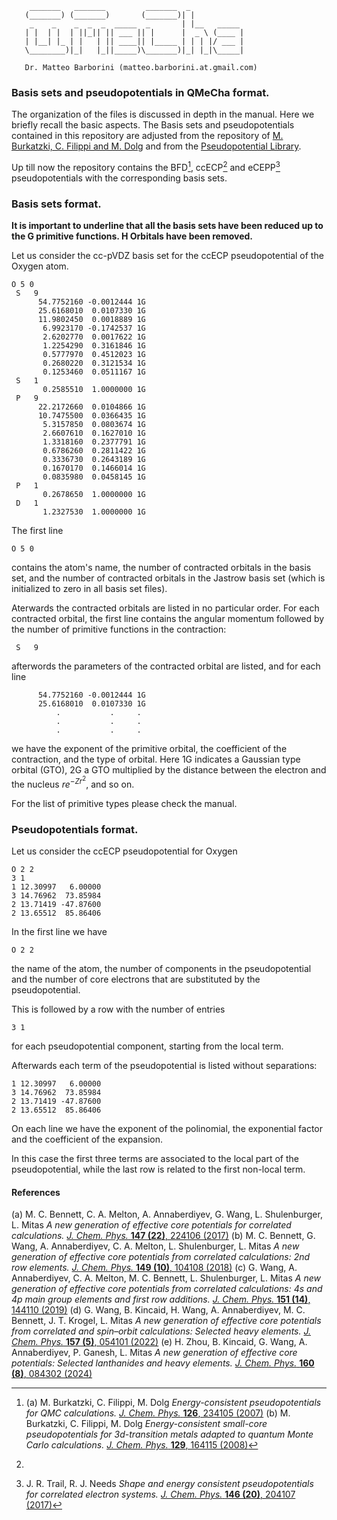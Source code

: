 
```
    _______   _______         _______  _                    
   (_______) (_______)       (_______)| |                   
    _    _    _  _  _  _____  _       | |__   _____         
   | |  | |  | ||_|| || ___ || |      |  _ \ (____ |        
   | |__| |_ | |   | || ____|| |_____ | | | |/ ___ |        
   \________)|_|   |_||_____)\_______)|_| |_|\_____|        
                                                    
   Dr. Matteo Barborini (matteo.barborini.at.gmail.com)
```

### Basis sets and pseudopotentials in QMeCha format.

The organization of the files is discussed in depth in the manual. Here we briefly recall the basic aspects.
The Basis sets and pseudopotentials contained in this repository are adjusted from the repository of [M. Burkatzki, C. Filippi and M. Dolg](http://burkatzki.com/pseudos/index.2.html) and from the [Pseudopotential Library](https://pseudopotentiallibrary.org/).

Up till now the repository contains the BFD[^1], ccECP[^2] and eCEPP[^3] pseudopotentials with the corresponding basis sets.



### Basis sets format.

**It is important to underline that all the basis sets have been reduced up to the G primitive functions. H Orbitals have been removed.**

Let us consider the cc-pVDZ basis set for the ccECP pseudopotential of the Oxygen atom.
```
O 5 0
 S   9
      54.7752160 -0.0012444 1G
      25.6168010  0.0107330 1G
      11.9802450  0.0018889 1G
       6.9923170 -0.1742537 1G
       2.6202770  0.0017622 1G
       1.2254290  0.3161846 1G
       0.5777970  0.4512023 1G
       0.2680220  0.3121534 1G
       0.1253460  0.0511167 1G
 S   1
       0.2585510  1.0000000 1G
 P   9
      22.2172660  0.0104866 1G
      10.7475500  0.0366435 1G
       5.3157850  0.0803674 1G
       2.6607610  0.1627010 1G
       1.3318160  0.2377791 1G
       0.6786260  0.2811422 1G
       0.3336730  0.2643189 1G
       0.1670170  0.1466014 1G
       0.0835980  0.0458145 1G
 P   1
       0.2678650  1.0000000 1G
 D   1
       1.2327530  1.0000000 1G
```
The first line

```
O 5 0
```
contains the atom's name, the number of contracted orbitals in the basis set, and the number of contracted orbitals in the Jastrow basis set (which is initialized to zero in all basis set files).

Aterwards the contracted orbitals are listed in no particular order.
For each contracted orbital, the first line contains the angular momentum followed by the number of primitive functions in the contraction:
```
 S   9
```
afterwords the parameters of the contracted orbital are listed, and for each line
```
      54.7752160 -0.0012444 1G
      25.6168010  0.0107330 1G
          .           .     .
          .           .     .
          .           .     .
```
we have the exponent of the primitive orbital, the coefficient of the contraction, and the type of orbital. 
Here 1G indicates a Gaussian type orbital (GTO), 2G a GTO multiplied by the distance between the electron and the nucleus $re^{-Zr^2}$, and so on.

For the list of primitive types please check the manual.


### Pseudopotentials format.

Let us consider the ccECP pseudopotential for Oxygen
```
O 2 2
3 1
1 12.30997   6.00000
3 14.76962  73.85984
2 13.71419 -47.87600
2 13.65512  85.86406
```
In the first line we have
```
O 2 2
```
the name of the atom, the number of components in the pseudopotential and the number of core electrons that are substituted by the pseudopotential.

This is followed by a row with the number of entries
```
3 1
```
for each pseudopotential component, starting from the local term. 

Afterwards each term of the pseudopotential is listed without separations:
```
1 12.30997   6.00000
3 14.76962  73.85984
2 13.71419 -47.87600
2 13.65512  85.86406
```
On each line we have the exponent of the polinomial, the exponential factor and the coefficient of the expansion.

In this case the first three terms are associated to the local part of the pseudopotential, while the last row is related to the first non-local term.

#### References

[^1]: (a) M. Burkatzki, C. Filippi, M. Dolg *Energy-consistent pseudopotentials for QMC calculations.* [*J. Chem. Phys.* **126**, 234105 (2007)](https://doi.org/10.1063/1.2741534) (b) M. Burkatzki, C. Filippi, M. Dolg *Energy-consistent small-core pseudopotentials for 3d-transition metals adapted to quantum Monte Carlo calculations.* [*J. Chem. Phys.* **129**, 164115 (2008)](https://doi.org/10.1063/1.2987872) 

[^2]: 
(a) M. C. Bennett, C. A. Melton, A. Annaberdiyev, G. Wang, L. Shulenburger, L. Mitas *A new generation of effective core potentials for correlated calculations.* [*J. Chem. Phys.* **147 (22)**, 224106 (2017)](https://doi.org/10.1063/1.4995643) 
(b) M. C. Bennett, G. Wang, A. Annaberdiyev, C. A. Melton, L. Shulenburger, L. Mitas *A new generation of effective core potentials from correlated calculations: 2nd row elements.* [*J. Chem. Phys.* **149 (10)**, 104108 (2018)](https://doi.org/10.1063/1.5038135)
(c) G. Wang, A. Annaberdiyev, C. A. Melton, M. C. Bennett, L. Shulenburger, L. Mitas *A new generation of effective core potentials from correlated calculations: 4s and 4p main group elements and first row additions.* [*J. Chem. Phys.* **151 (14)**, 144110 (2019)](https://doi.org/10.1063/1.5121006) 
(d) G. Wang, B. Kincaid, H. Wang, A. Annaberdiyev, M. C. Bennett, J. T. Krogel, L. Mitas *A new generation of effective core potentials from correlated and spin–orbit calculations: Selected heavy elements.* [*J. Chem. Phys.* **157 (5)**, 054101 (2022)](https://doi.org/10.1063/5.0087300) 
(e) H. Zhou, B. Kincaid, G. Wang, A. Annaberdiyev, P. Ganesh, L. Mitas *A new generation of effective core potentials: Selected lanthanides and heavy elements.* [*J. Chem. Phys.* **160 (8)**, 084302 (2024)](https://doi.org/10.1063/5.0180057)

[^3]: J. R. Trail, R. J. Needs *Shape and energy consistent pseudopotentials for correlated electron systems.* [*J. Chem. Phys.* **146 (20)**, 204107 (2017)](https://doi.org/10.1063/1.4984046)

